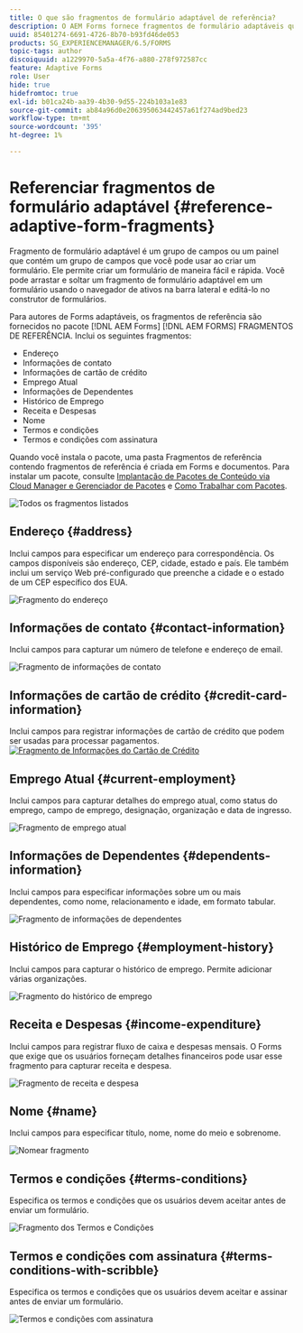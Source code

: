 ```yaml
---
title: O que são fragmentos de formulário adaptável de referência?
description: O AEM Forms fornece fragmentos de formulário adaptáveis que você pode usar como ativos para criar formulários rapidamente.
uuid: 85401274-6691-4726-8b70-b93fd46de053
products: SG_EXPERIENCEMANAGER/6.5/FORMS
topic-tags: author
discoiquuid: a1229970-5a5a-4f76-a880-278f972587cc
feature: Adaptive Forms
role: User
hide: true
hidefromtoc: true
exl-id: b01ca24b-aa39-4b30-9d55-224b103a1e83
source-git-commit: ab84a96d0e206395063442457a61f274ad9bed23
workflow-type: tm+mt
source-wordcount: '395'
ht-degree: 1%

---
```


# Referenciar fragmentos de formulário adaptável {#reference-adaptive-form-fragments}

Fragmento de formulário adaptável é um grupo de campos ou um painel que contém um grupo de campos que você pode usar ao criar um formulário. Ele permite criar um formulário de maneira fácil e rápida. Você pode arrastar e soltar um fragmento de formulário adaptável em um formulário usando o navegador de ativos na barra lateral e editá-lo no construtor de formulários.

Para autores de Forms adaptáveis, os fragmentos de referência são fornecidos no pacote [!DNL AEM Forms] [!DNL AEM FORMS] FRAGMENTOS DE REFERÊNCIA. Inclui os seguintes fragmentos:

* Endereço
* Informações de contato
* Informações de cartão de crédito
* Emprego Atual
* Informações de Dependentes
* Histórico de Emprego
* Receita e Despesas
* Nome
* Termos e condições
* Termos e condições com assinatura

Quando você instala o pacote, uma pasta Fragmentos de referência contendo fragmentos de referência é criada em Forms e documentos. Para instalar um pacote, consulte [Implantação de Pacotes de Conteúdo via Cloud Manager e Gerenciador de Pacotes](https://experienceleague.adobe.com/docs/experience-manager-cloud-service/implementing/deploying/overview.html#deploying-content-packages-via-cloud-manager-and-package-manager) e [Como Trabalhar com Pacotes](https://experienceleague.adobe.com/docs/experience-manager-65/administering/contentmanagement/package-manager.html).

![Todos os fragmentos listados](assets/ootb-frags.png)

## Endereço {#address}

Inclui campos para especificar um endereço para correspondência. Os campos disponíveis são endereço, CEP, cidade, estado e país. Ele também inclui um serviço Web pré-configurado que preenche a cidade e o estado de um CEP específico dos EUA.

![Fragmento do endereço](assets/address.png)

<!--[Click to enlarge

](assets/address-1.png)-->

## Informações de contato {#contact-information}

Inclui campos para capturar um número de telefone e endereço de email.

![Fragmento de informações de contato](assets/contact-info.png)

<!--[Click to enlarge

](assets/contact-info-1.png)-->

## Informações de cartão de crédito {#credit-card-information}

Inclui campos para registrar informações de cartão de crédito que podem ser usadas para processar pagamentos.
[![Fragmento de Informações do Cartão de Crédito](assets/cc-info.png)](assets/cc-info-1.png)

## Emprego Atual {#current-employment}

Inclui campos para capturar detalhes do emprego atual, como status do emprego, campo de emprego, designação, organização e data de ingresso.

![Fragmento de emprego atual](assets/current-emp.png)

<!--[Click to enlarge

](assets/current-emp-1.png)-->

## Informações de Dependentes {#dependents-information}

Inclui campos para especificar informações sobre um ou mais dependentes, como nome, relacionamento e idade, em formato tabular.

![Fragmento de informações de dependentes](assets/dependents-info.png)

<!--[Click to enlarge

](assets/dependents-info-1.png)-->

## Histórico de Emprego {#employment-history}

Inclui campos para capturar o histórico de emprego. Permite adicionar várias organizações.

![Fragmento do histórico de emprego](assets/emp-history.png)

<!--[Click to enlarge

](assets/emp-history-1.png)-->

## Receita e Despesas {#income-expenditure}

Inclui campos para registrar fluxo de caixa e despesas mensais. O Forms que exige que os usuários forneçam detalhes financeiros pode usar esse fragmento para capturar receita e despesa.

![Fragmento de receita e despesa](assets/income.png)

<!--[Click to enlarge

](assets/income-1.png)-->

## Nome {#name}

Inclui campos para especificar título, nome, nome do meio e sobrenome.

![Nomear fragmento](assets/name.png)

<!--[Click to enlarge

](assets/name-1.png)-->

## Termos e condições {#terms-conditions}

Especifica os termos e condições que os usuários devem aceitar antes de enviar um formulário.

![Fragmento dos Termos e Condições](assets/tnc.png)

<!--[Click to enlarge

](assets/tnc-1.png)-->

## Termos e condições com assinatura {#terms-conditions-with-scribble}

Especifica os termos e condições que os usuários devem aceitar e assinar antes de enviar um formulário.

![Termos e condições com assinatura](assets/tnc-scribble.png)

<!--[Click to enlarge

](assets/tnc-scribble-1.png)-->
